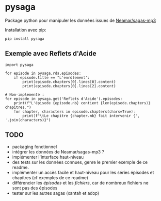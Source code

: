 # pysaga
Package python pour manipuler les données issues de [Neamar/sagas-mp3](https://github.com/Neamar/sagas-mp3)

Installation avec pip:

    pip install pysaga


## Exemple avec Reflets d'Acide

    import pysaga

    for episode in pysaga.rda.episodes:
        if episode.title == "L'enrôlement":
            print(episode.chapters[0].lines[0].content)
            print(episode.chapters[0].lines[2].content)

    # Non-implémenté :
    for episode in pysaga.get('Reflets d'Acide').episodes:
        print(f"L'épisode {episode.nb} contient {len(episode.chapters)} chapitres.")
        for chapter, characters in episode.chapters(chars=True):
            print(f"\tLe chapitre {chapter.nb} fait intervenir {', '.join(characters)}")



## TODO
- packaging fonctionnel
- intégrer les données de Neamar/sagas-mp3 ?
- implémenter l'interface haut-niveau
- des tests sur les données connues, genre le premier exemple de ce readme.
- implémenter un accès facile et haut-niveau pour les séries épisodes et chapitres (cf exemples de ce readme)
- différencier les *épisodes* et les *fichiers*, car de nombreux fichiers ne sont pas des épisodes
- tester sur les autres sagas (xantah et adop)
